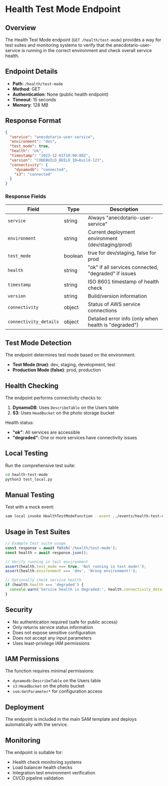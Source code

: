 # Health Test Mode Endpoint

## Overview

The Health Test Mode endpoint (`GET /health/test-mode`) provides a way for test suites and monitoring systems to verify that the anecdotario-user-service is running in the correct environment and check overall service health.

## Endpoint Details

- **Path**: `/health/test-mode`
- **Method**: GET
- **Authentication**: None (public health endpoint)
- **Timeout**: 15 seconds
- **Memory**: 128 MB

## Response Format

```json
{
  "service": "anecdotario-user-service",
  "environment": "dev",
  "test_mode": true,
  "health": "ok",
  "timestamp": "2023-12-01T10:00:00Z",
  "version": "CODEBUILD_BUILD_ID=build-123",
  "connectivity": {
    "dynamodb": "connected",
    "s3": "connected"
  }
}
```

### Response Fields

| Field | Type | Description |
|-------|------|-------------|
| `service` | string | Always "anecdotario-user-service" |
| `environment` | string | Current deployment environment (dev/staging/prod) |
| `test_mode` | boolean | true for dev/staging, false for prod |
| `health` | string | "ok" if all services connected, "degraded" if issues |
| `timestamp` | string | ISO 8601 timestamp of health check |
| `version` | string | Build/version information |
| `connectivity` | object | Status of AWS service connections |
| `connectivity_details` | object | Detailed error info (only when health is "degraded") |

## Test Mode Detection

The endpoint determines test mode based on the environment:

- **Test Mode (true)**: dev, staging, development, test
- **Production Mode (false)**: prod, production

## Health Checking

The endpoint performs connectivity checks to:

1. **DynamoDB**: Uses `DescribeTable` on the Users table
2. **S3**: Uses `HeadBucket` on the photo storage bucket

Health status:
- **"ok"**: All services are accessible
- **"degraded"**: One or more services have connectivity issues

## Local Testing

Run the comprehensive test suite:

```bash
cd health-test-mode
python3 test_local.py
```

## Manual Testing

Test with a mock event:
```bash
sam local invoke HealthTestModeFunction --event ../events/health-test-mode-event.json
```

## Usage in Test Suites

```javascript
// Example test suite usage
const response = await fetch('/health/test-mode');
const health = await response.json();

// Verify running in test environment
assert(health.test_mode === true, 'Not running in test mode!');
assert(health.environment === 'dev', 'Wrong environment!');

// Optionally check service health
if (health.health === 'degraded') {
  console.warn('Service health is degraded:', health.connectivity_details);
}
```

## Security

- No authentication required (safe for public access)
- Only returns service status information
- Does not expose sensitive configuration
- Does not accept any input parameters
- Uses least-privilege IAM permissions

## IAM Permissions

The function requires minimal permissions:
- `dynamodb:DescribeTable` on the Users table
- `s3:HeadBucket` on the photo bucket
- `ssm:GetParameter*` for configuration access

## Deployment

The endpoint is included in the main SAM template and deploys automatically with the service.

## Monitoring

The endpoint is suitable for:
- Health check monitoring systems
- Load balancer health checks  
- Integration test environment verification
- CI/CD pipeline validation